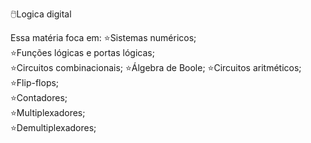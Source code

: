 🖱️Logica digital

 Essa matéria foca em:
⭐Sistemas numéricos;  
⭐Funções lógicas e portas lógicas;  
⭐Circuitos combinacionais;
⭐Álgebra de Boole;
⭐Circuitos aritméticos;
⭐Flip-flops;  
⭐Contadores;  
⭐Multiplexadores;  
⭐Demultiplexadores;
